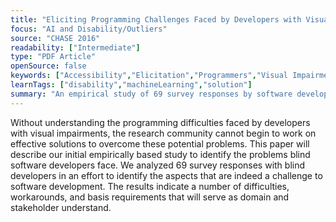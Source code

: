```yaml
---
title: "Eliciting Programming Challenges Faced by Developers with Visual Impairments: Exploratory Study"
focus: "AI and Disability/Outliers"
source: "CHASE 2016"
readability: ["Intermediate"]
type: "PDF Article"
openSource: false
keywords: ["Accessibility","Elicitation","Programmers","Visual Impairment","Programming","Challenges","Blind Programmers"]
learnTags: ["disability","machineLearning","solution"]
summary: "An empirical study of 69 survey responses by software developers with visual impairments to identify the challenges they face when developing software.   "
---
```

Without understanding the programming difficulties faced by developers with visual impairments, the research community cannot begin to work on effective solutions to overcome these potential problems. This paper will describe our initial empirically based study to identify the problems blind software developers face. We analyzed 69 survey responses with blind developers in an effort to identify the aspects that are indeed a challenge to software development. The results indicate a number of difficulties, workarounds, and basis requirements that will serve as domain and stakeholder understand.
